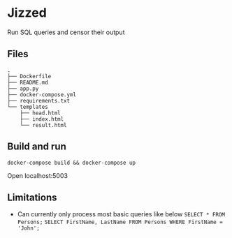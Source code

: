 # Jizzed

Run SQL queries and censor their output

## Files
```
.
├── Dockerfile
├── README.md
├── app.py
├── docker-compose.yml
├── requirements.txt
└── templates
    ├── head.html
    ├── index.html
    └── result.html
```

## Build and run
`docker-compose build && docker-compose up`

Open localhost:5003


## Limitations
* Can currently only process most basic queries like below
`SELECT * FROM Persons;`
`SELECT FirstName, LastName FROM Persons WHERE FirstName = 'John';`
